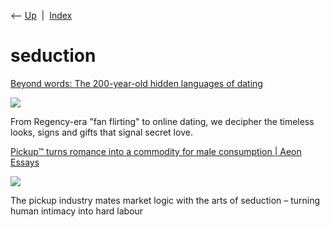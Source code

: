 <div class="nav">

⟵ [Up](index.html)  \|  [Index](index.html)

</div>

# seduction

<div class="cards">

<div class="card">

<div class="card-title">

[Beyond words: The 200-year-old hidden languages of
dating](https://www.bbc.com/future/article/20250703-the-200-year-old-hidden-languages-of-dating?ocid=global_future_rss)

</div>

<div class="card-image">

[![](https://ychef.files.bbci.co.uk/624x351/p0lmvv5b.jpg)](https://www.bbc.com/future/article/20250703-the-200-year-old-hidden-languages-of-dating?ocid=global_future_rss)

</div>

From Regency-era "fan flirting" to online dating, we decipher the
timeless looks, signs and gifts that signal secret love.

</div>

<div class="card">

<div class="card-title">

[Pickup™ turns romance into a commodity for male consumption \| Aeon
Essays](https://aeon.co/essays/pickuptm-turns-romance-into-a-commodity-for-male-consumption)

</div>

<div class="card-image">

[![](https://images.aeonmedia.co/images/b675901e-adc1-4ac6-9b24-6c219556751d/essay-v1-rexfeatures_3758080a.jpg?width=1200&quality=75&format=auto)](https://aeon.co/essays/pickuptm-turns-romance-into-a-commodity-for-male-consumption)

</div>

The pickup industry mates market logic with the arts of seduction –
turning human intimacy into hard labour

</div>

</div>
